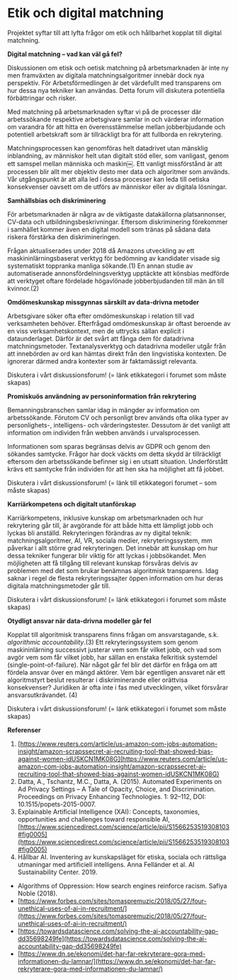 # **Etik och digital matchning**

Projektet syftar till att lyfta frågor om etik och hållbarhet kopplat till digital matchning.

**Digital matchning – vad kan väl gå fel?**

Diskussionen om etisk och oetisk matchning på arbetsmarknaden är inte ny men framväxten av digitala matchningsalgoritmer innebär dock nya perspektiv. För Arbetsförmedlingen är det värdefullt med transparens om hur dessa nya tekniker kan användas. Detta forum vill diskutera potentiella förbättringar och risker.

Med matchning på arbetsmarknaden syftar vi på de processer där arbetssökande respektive arbetsgivare samlar in och värderar information om varandra för att hitta en överensstämmelse mellan jobberbjudande och potentiell arbetskraft som är tillräckligt bra för att fullborda en rekrytering.

Matchningsprocessen kan genomföras helt datadrivet utan mänsklig inblandning, av människor helt utan digitalt stöd eller, som vanligast, genom ett samspel mellan människa och maskin￼. Ett vanligt missförstånd är att processen blir allt mer objektiv desto mer data och algoritmer som används. Vår utgångspunkt är att alla led i dessa processer kan leda till oetiska konsekvenser oavsett om de utförs av människor eller av digitala lösningar.

**Samhällsbias och diskriminering**

För arbetsmarknaden är några av de viktigaste datakällorna platsannonser, CV-data och utbildningsbeskrivningar. Eftersom diskriminering förekommer i samhället kommer även en digital modell som tränas på sådana data riskera förstärka den diskrimineringen.

Frågan aktualiserades under 2018 då Amazons utveckling av ett maskininlärningsbaserat verktyg för bedömning av kandidater visade sig systematiskt toppranka manliga sökande.(1) En annan studie av automatiserade annonsfördelningsverktyg upptäckte att könsbias medförde att verktyget oftare fördelade högavlönade jobberbjudanden till män än till kvinnor.(2)



**Omdömeskunskap missgynnas särskilt av data-drivna metoder**

Arbetsgivare söker ofta efter omdömeskunskap i relation till vad verksamheten behöver. Efterfrågad omdömeskunskap är oftast beroende av en viss verksamhetskontext, men de uttrycks sällan explicit i dataunderlaget. Därför är det svårt att fånga dem för datadrivna matchningsmetoder. Textanalysverktyg och datadrivna modeller utgår från att innebörden av ord kan hämtas direkt från den lingvistiska kontexten. De ignorerar därmed andra kontexter som är faktamässigt relevanta.

Diskutera i vårt diskussionsforum! (= länk etikkategori i forumet som måste skapas)

**Promiskuös användning av personinformation från rekrytering**

Bemanningsbranschen samlar idag in mängder av information om arbetssökande. Förutom CV och personligt brev används ofta olika typer av personlighets-, intelligens- och värderingstester. Dessutom är det vanligt att information om individen från webben används i urvalsprocessen.

Informationen som sparas begränsas delvis av GDPR och genom den sökandes samtycke. Frågor har dock väckts om detta skydd är tillräckligt eftersom den arbetssökande befinner sig i en utsatt situation. Underförstått krävs ett samtycke från individen för att hen ska ha möjlighet att få jobbet.

Diskutera i vårt diskussionsforum! (= länk till etikkategori forumet – som måste skapas)

**Karriärkompetens och digitalt utanförskap**

Karriärkompetens, inklusive kunskap om arbetsmarknaden och hur rekrytering går till, är avgörande för att både hitta ett lämpligt jobb och lyckas bli anställd. Rekryteringen förändras av ny digital teknik: matchningsalgoritmer, AI, VR, sociala medier, rekryteringssystem, mm påverkar i allt större grad rekryteringen. Det innebär att kunskap om hur dessa tekniker fungerar blir viktig för att lyckas i jobbsökandet. Men möjligheten att få tillgång till relevant kunskap försvåras delvis av problemen med det som brukar benämnas algoritmisk transparens. Idag saknar i regel de flesta rekryteringssajter öppen information om hur deras digitala matchningsmetoder går till.

Diskutera i vårt diskussionsforum! (= länk etikkategori i forumet som måste skapas)

**Otydligt ansvar när data-drivna modeller går fel**

Kopplat till algoritmisk transparens finns frågan om ansvarstagande, s.k.  _algorithmic accountability_.(3) Ett rekryteringssystem som genom maskininlärning successivt justerar vem som får vilket jobb, och vad som avgör vem som får vilket jobb, har sällan en enstaka felkritisk systemdel (single-point-of-failure). När något går fel blir det därför en fråga om att fördela ansvar över en mängd aktörer. Vem bär egentligen ansvaret när ett algoritmstyrt beslut resulterar i diskriminerande eller orättvisa konsekvenser?  Juridiken är ofta inte i fas med utvecklingen, vilket försvårar ansvarsutkrävandet. (4)

Diskutera i vårt diskussionsforum! (= länk etikkategori i forumet som måste skapas)





**Referenser**

1. [https://www.reuters.com/article/us-amazon-com-jobs-automation-insight/amazon-scrapssecret-ai-recruiting-tool-that-showed-bias-against-women-idUSKCN1MK08G](https://www.reuters.com/article/us-amazon-com-jobs-automation-insight/amazon-scrapssecret-ai-recruiting-tool-that-showed-bias-against-women-idUSKCN1MK08G)
2. Datta, A., Tschantz, M.C., Datta, A. (2015). Automated Experiments on Ad Privacy Settings – A Tale of Opacity, Choice, and Discrimination. Proceedings on Privacy Enhancing Technologies. 1: 92–112, DOI: 10.1515/popets-2015-0007.
3.  Explainable Artificial Intelligence (XAI): Concepts, taxonomies, opportunities and challenges toward responsible AI, [https://www.sciencedirect.com/science/article/pii/S1566253519308103#fig0005](https://www.sciencedirect.com/science/article/pii/S1566253519308103#fig0005)
4. Hållbar AI. Inventering av kunskapsläget för etiska, sociala och rättsliga utmaningar med artificiell intelligens. Anna Felländer et al. AI Sustainability Center. 2019.

- Algorithms of Oppression: How search engines reinforce racism. Safiya Noble (2018).
- [https://www.forbes.com/sites/tomaspremuzic/2018/05/27/four-unethical-uses-of-ai-in-recruitment/](https://www.forbes.com/sites/tomaspremuzic/2018/05/27/four-unethical-uses-of-ai-in-recruitment/)
- [https://towardsdatascience.com/solving-the-ai-accountability-gap-dd35698249fe](https://towardsdatascience.com/solving-the-ai-accountability-gap-dd35698249fe)
- [https://www.dn.se/ekonomi/det-har-far-rekryterare-gora-med-informationen-du-lamnar/](https://www.dn.se/ekonomi/det-har-far-rekryterare-gora-med-informationen-du-lamnar/)